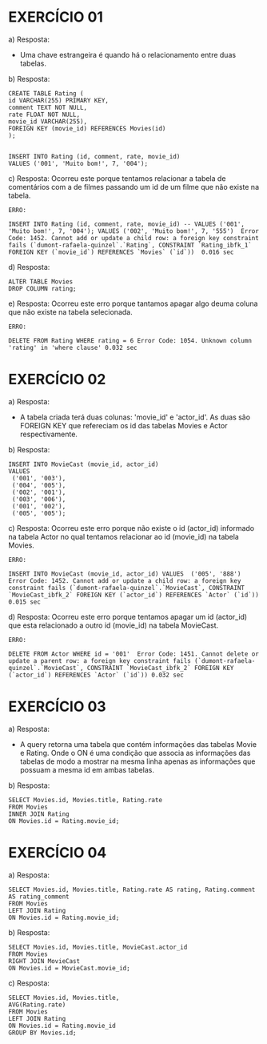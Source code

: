 # EXERCÍCIO 01

a) Resposta:
 - Uma chave estrangeira é quando há o relacionamento entre duas tabelas.


b) Resposta:
````
CREATE TABLE Rating (
id VARCHAR(255) PRIMARY KEY,
comment TEXT NOT NULL,
rate FLOAT NOT NULL,
movie_id VARCHAR(255),
FOREIGN KEY (movie_id) REFERENCES Movies(id)
);


INSERT INTO Rating (id, comment, rate, movie_id)
VALUES ('001', 'Muito bom!', 7, '004');
````

c) Resposta: Ocorreu este porque tentamos relacionar a tabela de comentários com a de filmes passando um id de um filme que não existe na tabela.
````
ERRO:

INSERT INTO Rating (id, comment, rate, movie_id) -- VALUES ('001', 'Muito bom!', 7, '004'); VALUES ('002', 'Muito bom!', 7, '555')	Error Code: 1452. Cannot add or update a child row: a foreign key constraint fails (`dumont-rafaela-quinzel`.`Rating`, CONSTRAINT `Rating_ibfk_1` FOREIGN KEY (`movie_id`) REFERENCES `Movies` (`id`))	0.016 sec
````


d) Resposta:
````
ALTER TABLE Movies 
DROP COLUMN rating;
````

e) Resposta: Ocorreu este erro porque tantamos apagar algo deuma coluna que não existe na tabela selecionada.

````
ERRO:

DELETE FROM Rating WHERE rating = 6	Error Code: 1054. Unknown column 'rating' in 'where clause'	0.032 sec
````


# EXERCÍCIO 02


a) Resposta:
- A tabela criada terá duas colunas: 'movie_id' e 'actor_id'. As duas são FOREIGN KEY que refereciam os id das tabelas Movies e Actor respectivamente.


b) Resposta:
````
INSERT INTO MovieCast (movie_id, actor_id)
VALUES 
 ('001', '003'),
 ('004', '005'),
 ('002', '001'),
 ('003', '006'),
 ('001', '002'),
 ('005', '005');
 ````


 c) Resposta: Ocorreu este erro porque não existe o id (actor_id) informado na tabela Actor no qual tentamos relacionar ao id (movie_id) na tabela Movies.

 ````
 ERRO:

 INSERT INTO MovieCast (movie_id, actor_id) VALUES  ('005', '888') Error Code: 1452. Cannot add or update a child row: a foreign key constraint fails (`dumont-rafaela-quinzel`.`MovieCast`, CONSTRAINT `MovieCast_ibfk_2` FOREIGN KEY (`actor_id`) REFERENCES `Actor` (`id`))	0.015 sec
````


d) Resposta: Ocorreu este erro porque tentamos apagar um id (actor_id) que esta relacionado a outro id (movie_id) na tabela MovieCast.

````
ERRO:

DELETE FROM Actor WHERE id = '001'	Error Code: 1451. Cannot delete or update a parent row: a foreign key constraint fails (`dumont-rafaela-quinzel`.`MovieCast`, CONSTRAINT `MovieCast_ibfk_2` FOREIGN KEY (`actor_id`) REFERENCES `Actor` (`id`))	0.032 sec

````



# EXERCÍCIO 03


a) Resposta:
 - A query retorna uma tabela que contém informações das tabelas Movie e Rating. Onde o ON é uma condição que associa as informações das tabelas de modo a mostrar na mesma linha apenas as informações que possuam a mesma id em ambas tabelas.


b) Resposta: 
````
SELECT Movies.id, Movies.title, Rating.rate
FROM Movies
INNER JOIN Rating 
ON Movies.id = Rating.movie_id;
````


# EXERCÍCIO 04


a) Resposta:
````
SELECT Movies.id, Movies.title, Rating.rate AS rating, Rating.comment AS rating_comment
FROM Movies
LEFT JOIN Rating 
ON Movies.id = Rating.movie_id;
````


b) Resposta:
````
SELECT Movies.id, Movies.title, MovieCast.actor_id 
FROM Movies
RIGHT JOIN MovieCast
ON Movies.id = MovieCast.movie_id;
````


c) Resposta:
````
SELECT Movies.id, Movies.title, 
AVG(Rating.rate)
FROM Movies
LEFT JOIN Rating
ON Movies.id = Rating.movie_id
GROUP BY Movies.id;
````